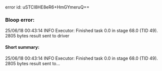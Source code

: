 error id: uSTCl8HE8eR6+HmGYmeruQ==
### Bloop error:

25/06/18 00:43:14 INFO Executor: Finished task 0.0 in stage 68.0 (TID 49). 2805 bytes result sent to driver
#### Short summary: 

25/06/18 00:43:14 INFO Executor: Finished task 0.0 in stage 68.0 (TID 49). 2805 bytes result sent to...
